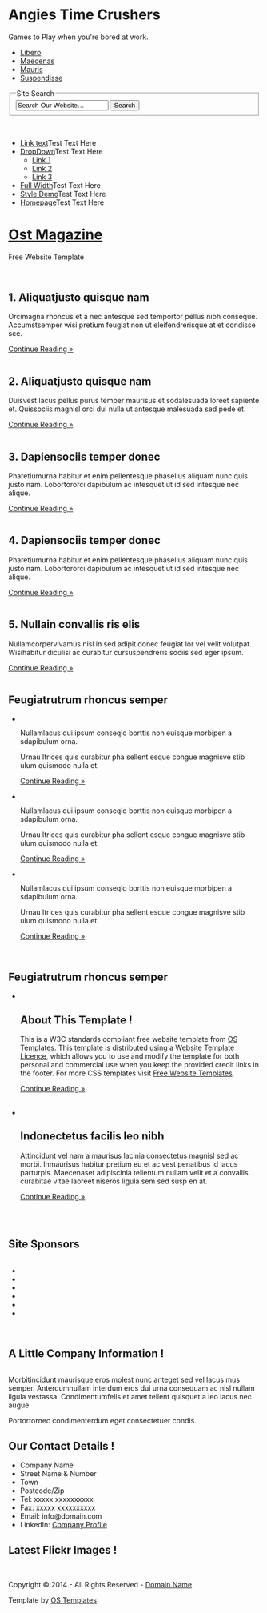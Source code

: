 # Angies Time Crushers 
Games to Play when you're bored at work. 
<!DOCTYPE html PUBLIC "-//W3C//DTD XHTML 1.0 Transitional//EN" "http://www.w3.org/TR/xhtml1/DTD/xhtml1-transitional.dtd">
<!--
Template Name: Ost Magazine
Author: <a href="http://www.os-templates.com/">OS Templates</a>
Author URI: http://www.os-templates.com/
Licence: Free to use under our free template licence terms
Licence URI: http://www.os-templates.com/template-terms
-->
<html xmlns="http://www.w3.org/1999/xhtml">
<head>
<title>Ost Magazine</title>
<meta http-equiv="Content-Type" content="text/html; charset=iso-8859-1" />
<link rel="stylesheet" href="layout/styles/layout.css" type="text/css" />
<script type="text/javascript" src="layout/scripts/jquery.min.js"></script>
<script type="text/javascript" src="layout/scripts/jquery.cycle.min.js"></script>
<script type="text/javascript">
$(function() {
    $('#featured_slide').after('<div id="fsn"><ul id="fs_pagination">').cycle({
        timeout: 5000,
        fx: 'fade',
        pager: '#fs_pagination',
        pause: 1,
        pauseOnPagerHover: 0
    });
});
</script>
</head>
<body id="top">
<div class="wrapper col0">
  <div id="topline">
    <ul>
      <li><a href="#">Libero</a></li>
      <li><a href="#">Maecenas</a></li>
      <li><a href="#">Mauris</a></li>
      <li class="last"><a href="#">Suspendisse</a></li>
    </ul>
    <div id="search">
      <form action="#" method="post">
        <fieldset>
          <legend>Site Search</legend>
          <input type="text" value="Search Our Website&hellip;"  onfocus="this.value=(this.value=='Search Our Website&hellip;')? '' : this.value ;" />
          <input type="submit" name="go" id="go" value="Search" />
        </fieldset>
      </form>
    </div>
    <br class="clear" />
  </div>
</div>
<!-- ####################################################################################################### -->
<div class="wrapper col1">
  <div id="header">
    <div id="topnav">
      <ul>
        <li class="last"><a href="#">Link text</a><span>Test Text Here</span></li>
        <li><a href="#">DropDown</a><span>Test Text Here</span>
          <ul>
            <li><a href="#">Link 1</a></li>
            <li><a href="#">Link 2</a></li>
            <li><a href="#">Link 3</a></li>
          </ul>
        </li>
        <li><a href="pages/full-width.html">Full Width</a><span>Test Text Here</span></li>
        <li><a href="pages/style-demo.html">Style Demo</a><span>Test Text Here</span></li>
        <li class="active"><a href="index.html">Homepage</a><span>Test Text Here</span></li>
      </ul>
    </div>
    <div id="logo">
      <h1><a href="index.html"><strong>O</strong>st <strong>M</strong>agazine</a></h1>
      <p>Free Website Template</p>
    </div>
    <br class="clear" />
  </div>
</div>
<!-- ####################################################################################################### -->
<div class="wrapper col2">
  <div id="featured_slide">
    <div class="featured_box">
      <div class="floater">
        <h2>1. Aliquatjusto quisque nam</h2>
        <p>Orcimagna rhoncus et a nec antesque sed temportor pellus nibh conseque. Accumstsemper wisi pretium feugiat non ut eleifendrerisque at et condisse sce.</p>
      </div>
      <p class="readmore"><a href="#">Continue Reading &raquo;</a></p>
      <img src="images/demo/930x375.gif" alt="" /> </div>
    <div class="featured_box">
      <div class="floater">
        <h2>2. Aliquatjusto quisque nam</h2>
        <p>Duisvest lacus pellus purus temper maurisus et sodalesuada loreet sapiente et. Quissociis magnisl orci dui nulla ut antesque malesuada sed pede et.</p>
      </div>
      <p class="readmore"><a href="#">Continue Reading &raquo;</a></p>
      <img src="images/demo/930x375.gif" alt="" /> </div>
    <div class="featured_box">
      <div class="floater">
        <h2>3. Dapiensociis temper donec</h2>
        <p>Pharetiumurna habitur et enim pellentesque phasellus aliquam nunc quis justo nam. Lobortororci dapibulum ac intesquet ut id sed intesque nec alique.</p>
      </div>
      <p class="readmore"><a href="#">Continue Reading &raquo;</a></p>
      <img src="images/demo/930x375.gif" alt="" /> </div>
    <div class="featured_box">
      <div class="floater">
        <h2>4. Dapiensociis temper donec</h2>
        <p>Pharetiumurna habitur et enim pellentesque phasellus aliquam nunc quis justo nam. Lobortororci dapibulum ac intesquet ut id sed intesque nec alique.</p>
      </div>
      <p class="readmore"><a href="#">Continue Reading &raquo;</a></p>
      <img src="images/demo/930x375.gif" alt="" /> </div>
    <div class="featured_box">
      <div class="floater">
        <h2>5. Nullain convallis ris elis</h2>
        <p>Nullamcorpervivamus nisl in sed adipit donec feugiat lor vel velit volutpat. Wisihabitur diculisi ac curabitur cursuspendreris sociis sed eger ipsum.</p>
      </div>
      <p class="readmore"><a href="#">Continue Reading &raquo;</a></p>
      <img src="images/demo/930x375.gif" alt="" /> </div>
  </div>
</div>
<!-- ####################################################################################################### -->
<div class="wrapper col3">
  <div class="container">
    <div class="content">
      <div id="topstory">
        <h2>Feugiatrutrum rhoncus semper</h2>
        <ul>
          <li><img src="images/demo/190x130.gif" alt="" />
            <p>Nullamlacus dui ipsum conseqlo borttis non euisque morbipen a sdapibulum orna.</p>
            <p>Urnau ltrices quis curabitur pha sellent esque congue magnisve stib ulum quismodo nulla et.</p>
            <p class="readmore"><a href="#">Continue Reading &raquo;</a></p>
          </li>
          <li><img src="images/demo/190x130.gif" alt="" />
            <p>Nullamlacus dui ipsum conseqlo borttis non euisque morbipen a sdapibulum orna.</p>
            <p>Urnau ltrices quis curabitur pha sellent esque congue magnisve stib ulum quismodo nulla et.</p>
            <p class="readmore"><a href="#">Continue Reading &raquo;</a></p>
          </li>
          <li class="last"><img src="images/demo/190x130.gif" alt="" />
            <p>Nullamlacus dui ipsum conseqlo borttis non euisque morbipen a sdapibulum orna.</p>
            <p>Urnau ltrices quis curabitur pha sellent esque congue magnisve stib ulum quismodo nulla et.</p>
            <p class="readmore"><a href="#">Continue Reading &raquo;</a></p>
          </li>
        </ul>
        <br class="clear" />
      </div>
      <div id="latestnews">
        <h2>Feugiatrutrum rhoncus semper</h2>
        <ul>
          <li>
            <div class="imgholder"><img src="images/demo/imgl.gif" alt="" /></div>
            <div class="latestnews">
              <h2>About This Template !</h2>
              <p>This is a W3C standards compliant free website template from <a href="http://www.os-templates.com/">OS Templates</a>. This template is distributed using a <a href="http://www.os-templates.com/template-terms">Website Template Licence</a>, which allows you to use and modify the template for both personal and commercial use when you keep the provided credit links in the footer. For more CSS templates visit <a href="http://www.os-templates.com/">Free Website Templates</a>.</p>
              <p class="readmore"><a href="#">Continue Reading &raquo;</a></p>
            </div>
            <br class="clear" />
          </li>
          <li class="last">
            <div class="imgholder"><img src="images/demo/imgl.gif" alt="" /></div>
            <div class="latestnews">
              <h2>Indonectetus facilis leo nibh</h2>
              <p>Attincidunt vel nam a maurisus lacinia consectetus magnisl sed ac morbi. Inmaurisus habitur pretium eu et ac vest penatibus id lacus parturpis. Maecenaset adipiscinia tellentum nullam velit et a convallis curabitae vitae laoreet niseros ligula sem sed susp en at.</p>
              <p class="readmore"><a href="#">Continue Reading &raquo;</a></p>
            </div>
            <br class="clear" />
          </li>
        </ul>
      </div>
    </div>
    <div class="column">
      <div class="sponsors">
        <h2>Site Sponsors</h2>
        <div class="b_250"><a href="#"><img src="images/demo/250x250.gif" alt="" /></a></div>
        <div class="b_125">
          <ul>
            <li><a href="#"><img src="images/demo/125x125.gif" alt="" /></a></li>
            <li><a href="#"><img src="images/demo/125x125.gif" alt="" /></a></li>
            <li><a href="#"><img src="images/demo/125x125.gif" alt="" /></a></li>
            <li><a href="#"><img src="images/demo/125x125.gif" alt="" /></a></li>
            <li><a href="#"><img src="images/demo/125x125.gif" alt="" /></a></li>
            <li class="last"><a href="#"><img src="images/demo/125x125.gif" alt="" /></a></li>
          </ul>
          <div class="clear"></div>
        </div>
      </div>
    </div>
    <br class="clear" />
  </div>
</div>
<!-- ####################################################################################################### -->
<div class="wrapper col4">
  <div id="footer">
    <div class="box1">
      <h2>A Little Company Information !</h2>
      <img class="imgl" src="images/demo/imgl.gif" alt="" />
      <p>Morbitincidunt maurisque eros molest nunc anteget sed vel lacus mus semper. Anterdumnullam interdum eros dui urna consequam ac nisl nullam ligula vestassa. Condimentumfelis et amet tellent quisquet a leo lacus nec augue</p>
      <p>Portortornec condimenterdum eget consectetuer condis.</p>
    </div>
    <div class="box contactdetails">
      <h2>Our Contact Details !</h2>
      <ul>
        <li>Company Name</li>
        <li>Street Name &amp; Number</li>
        <li>Town</li>
        <li>Postcode/Zip</li>
        <li>Tel: xxxxx xxxxxxxxxx</li>
        <li>Fax: xxxxx xxxxxxxxxx</li>
        <li>Email: info@domain.com</li>
        <li class="last">LinkedIn: <a href="#">Company Profile</a></li>
      </ul>
    </div>
    <div class="box flickrbox">
      <h2>Latest Flickr Images !</h2>
      <div class="wrap">
        <div class="fix"></div>
        <div class="flickr_badge_image" id="flickr_badge_image1"><a href="#"><img src="images/demo/80x80.gif" alt="" /></a></div>
        <div class="flickr_badge_image" id="flickr_badge_image2"><a href="#"><img src="images/demo/80x80.gif" alt="" /></a></div>
        <div class="flickr_badge_image" id="flickr_badge_image3"><a href="#"><img src="images/demo/80x80.gif" alt="" /></a></div>
        <div class="flickr_badge_image" id="flickr_badge_image4"><a href="#"><img src="images/demo/80x80.gif" alt="" /></a></div>
        <div class="flickr_badge_image" id="flickr_badge_image5"><a href="#"><img src="images/demo/80x80.gif" alt="" /></a></div>
        <div class="flickr_badge_image" id="flickr_badge_image6"><a href="#"><img src="images/demo/80x80.gif" alt="" /></a></div>
        <div class="fix"></div>
      </div>
    </div>
    <br class="clear" />
  </div>
</div>
<!-- ####################################################################################################### -->
<div class="wrapper col5">
  <div id="copyright">
    <p class="fl_left">Copyright &copy; 2014 - All Rights Reserved - <a href="#">Domain Name</a></p>
    <p class="fl_right">Template by <a target="_blank" href="http://www.os-templates.com/" title="Free Website Templates">OS Templates</a></p>
    <br class="clear" />
  </div>
</div>
</body>
</html>
